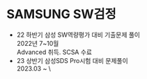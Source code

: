# SAMSUNG SW검정

- 22 하반기 삼성 SW역량평가 대비 기출문제 풀이 \
  2022년 7~10월 \
  Advanced 취득. SCSA 수료
- 23 상반기 삼성SDS Pro시험 대비 문제풀이 \
  2023.03 ~  \
